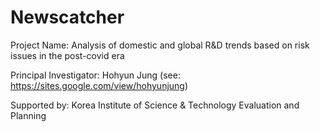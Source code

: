 # Newscatcher

Project Name: Analysis of domestic and global R&D trends based on risk issues in the post-covid era 

Principal Investigator: Hohyun Jung (see: https://sites.google.com/view/hohyunjung)

Supported by: Korea Institute of Science & Technology Evaluation and Planning





